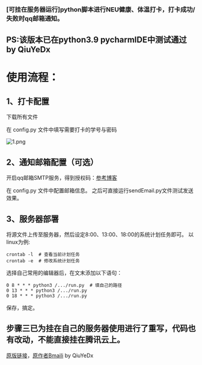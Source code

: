 ### [可挂在服务器运行]python脚本进行NEU健康、体温打卡，打卡成功/失败时qq邮箱通知。

## PS:该版本已在python3.9 pycharmIDE中测试通过 by QiuYeDx

# 使用流程：

## 1、打卡配置
下载所有文件

在 config.py 文件中填写需要打卡的学号与密码

![1.png](https://z3.ax1x.com/2021/08/08/f1pyTK.png)
## 2、通知邮箱配置（可选）
开启qq邮箱SMTP服务，得到授权码：[参考博客](https://www.cnblogs.com/Alear/p/11594932.html)

在 config.py 文件中配置邮箱信息。
之后可直接运行sendEmail.py文件测试发送效果。

## 3、服务器部署
将源文件上传至服务器，然后设定8:00、13:00、18:00的系统计划任务即可。
以linux为例:
```
crontab -l  # 查看当前计划任务
crontab -e  # 修改系统计划任务
```
选择自己常用的编辑器后，在文末添加以下语句：
```
0 8 * * * python3 /.../run.py  # 填自己的路径 
0 13 * * * python3 /.../run.py
0 18 * * * python3 /.../run.py
```
保存，搞定。
## 步骤三已为挂在自己的服务器使用进行了重写，代码也有改动，不能直接挂在腾讯云上。
[原版链接](https://github.com/Bmaili/NEU_health_daka)，[原作者Bmaili](https://github.com/Bmaili)  by QiuYeDx
